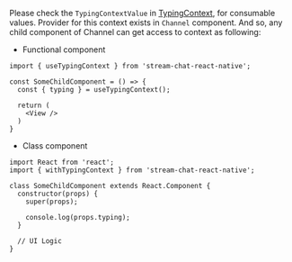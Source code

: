 Please check the `TypingContextValue` in [TypingContext](https://github.com/GetStream/stream-chat-react-native/blob/master/package/src/contexts/TypingContext/TypingContext.tsx), for consumable values.
Provider for this context exists in `Channel` component. And so, any child component of Channel
can get access to context as following:

- Functional component

```tsx static
import { useTypingContext } from 'stream-chat-react-native';

const SomeChildComponent = () => {
  const { typing } = useTypingContext();

  return (
    <View />
  )
}
```

- Class component

```tsx static
import React from 'react';
import { withTypingContext } from 'stream-chat-react-native';

class SomeChildComponent extends React.Component {
  constructor(props) {
    super(props);

    console.log(props.typing);
  }

  // UI Logic
}
